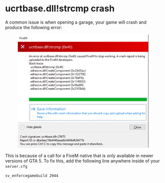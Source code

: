 # ucrtbase.dll!strcmp crash

A common issue is when opening a garage, your game will crash and produce the following error:

<figure><img src="../../.gitbook/assets/crash.png" alt=""><figcaption></figcaption></figure>

This is because of a call for a FiveM native that is only available in newer versions of GTA 5. To fix this, add the following line anywhere inside of your `server.cfg`

```
sv_enforcegamebuild 2944
```

